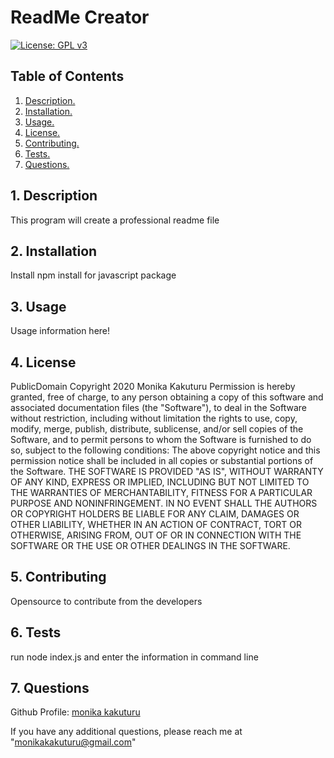 # ReadMe Creator
  [![License: GPL v3](https://img.shields.io/badge/License-GPLv3-blue.svg)](https://www.gnu.org/licenses/gpl-3.0)
  ## Table of Contents
  1. [ Description. ](#desc)
  2. [ Installation. ](#instal)
  3. [ Usage. ](#usage)
  4. [ License. ](#license)
  5. [ Contributing. ](#contrib)
  6. [ Tests. ](#tests)
  7. [ Questions. ](#ques)

<a name="desc"></a>
## 1. Description

This program will create a professional readme file

<a name="instal"></a>
## 2. Installation

Install npm install for javascript package

<a name="usage"></a>
## 3. Usage

Usage information here!

<a name="license"></a>
## 4. License

PublicDomain
Copyright 2020 Monika Kakuturu
Permission is hereby granted, free of charge, to any person obtaining a copy of this software and associated documentation files (the "Software"), to deal in the Software without restriction, including without limitation the rights to use, copy, modify, merge, publish, distribute, sublicense, and/or sell copies of the Software, and to permit persons to whom the Software is furnished to do so, subject to the following conditions:
The above copyright notice and this permission notice shall be included in all copies or substantial portions of the Software.
THE SOFTWARE IS PROVIDED "AS IS", WITHOUT WARRANTY OF ANY KIND, EXPRESS OR IMPLIED, INCLUDING BUT NOT LIMITED TO THE WARRANTIES OF MERCHANTABILITY, FITNESS FOR A PARTICULAR PURPOSE AND NONINFRINGEMENT. IN NO EVENT SHALL THE AUTHORS OR COPYRIGHT HOLDERS BE LIABLE FOR ANY CLAIM, DAMAGES OR OTHER LIABILITY, WHETHER IN AN ACTION OF CONTRACT, TORT OR OTHERWISE, ARISING FROM, OUT OF OR IN CONNECTION WITH THE SOFTWARE OR THE USE OR OTHER DEALINGS IN THE SOFTWARE.

<a name="contrib"></a>
## 5. Contributing

Opensource to contribute from the developers

<a name="tests"></a>
## 6. Tests

run node index.js and enter the information in command line

<a name="ques"></a>
## 7. Questions

Github Profile: [monika kakuturu](http://github.com/monikakakuturu)

If you have any additional questions, please reach me at "monikakakuturu@gmail.com"

